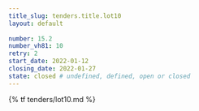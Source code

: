 ```yaml
---
title_slug: tenders.title.lot10
layout: default
   
number: 15.2
number_vh81: 10
retry: 2
start_date: 2022-01-12
closing_date: 2022-01-27
state: closed # undefined, defined, open or closed
---
```


{% tf tenders/lot10.md %}